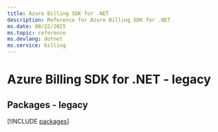 ```yaml
---
title: Azure Billing SDK for .NET
description: Reference for Azure Billing SDK for .NET
ms.date: 08/22/2025
ms.topic: reference
ms.devlang: dotnet
ms.service: billing
---
```

# Azure Billing SDK for .NET - legacy
## Packages - legacy
[!INCLUDE [packages](billing-index.md)]